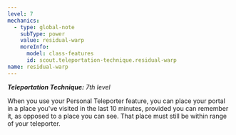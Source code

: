 ```yaml
---
level: 7
mechanics:
  - type: global-note
    subType: power
    value: residual-warp
    moreInfo:
      model: class-features
      id: scout.teleportation-technique.residual-warp
name: residual-warp
---
```

_**Teleportation Technique:** 7th level_
When you use your Personal Teleporter feature, you can place your portal in a place you've visited in the last 10 minutes, provided you can remember it, as opposed to a place you can see. That place must still be within range of your teleporter.